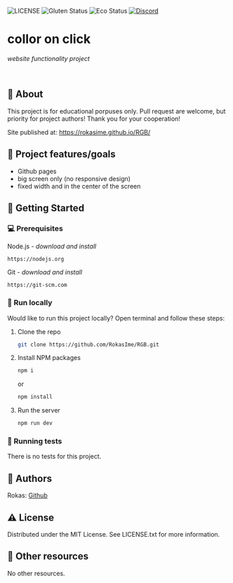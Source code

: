 ![LICENSE](https://img.shields.io/badge/license-MIT-blue.svg?style=flat-square)
![Gluten Status](https://img.shields.io/badge/Gluten-Free-green.svg)
![Eco Status](https://img.shields.io/badge/ECO-Friendly-green.svg)
[![Discord](https://discord.com/api/guilds/571393319201144843/widget.png)](https://discord.gg/dRwW4rw)

# collor on click

_website functionality project_

<br>

## 🌟 About

This project is for educational porpuses only. Pull request are welcome, but priority for project authors! Thank you for your cooperation!

Site published at: https://rokasime.github.io/RGB/

## 🎯 Project features/goals

- Github pages
- big screen only (no responsive design)
- fixed width and in the center of the screen

## 🧰 Getting Started

### 💻 Prerequisites

Node.js - _download and install_

```
https://nodejs.org
```

Git - _download and install_

```
https://git-scm.com
```

### 🏃 Run locally

Would like to run this project locally? Open terminal and follow these steps:

1. Clone the repo
   ```sh
   git clone https://github.com/RokasIme/RGB.git
   ```
2. Install NPM packages
   ```sh
   npm i
   ```
   or
   ```sh
   npm install
   ```
3. Run the server
   ```sh
   npm run dev
   ```

### 🧪 Running tests

There is no tests for this project.

## 🎅 Authors

Rokas: [Github](https://github.com/RokasIme)

## ⚠️ License

Distributed under the MIT License. See LICENSE.txt for more information.

## 🔗 Other resources

No other resources.

